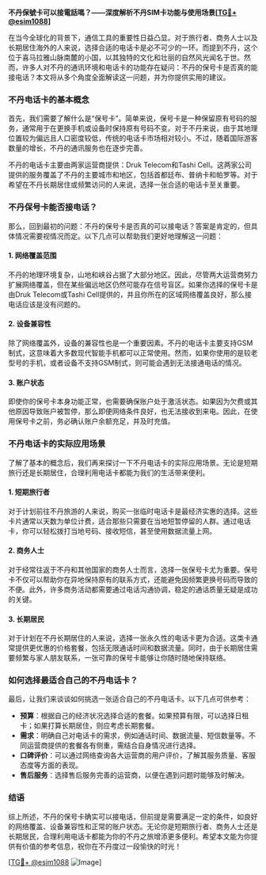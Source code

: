 **不丹保號卡可以接電話嗎？——深度解析不丹SIM卡功能与使用场景[[TG💪+ @esim1088](https://t.me/s/esim1088)]**

在当今全球化的背景下，通信工具的重要性日益凸显。对于旅行者、商务人士以及长期居住海外的人来说，选择合适的电话卡是必不可少的一环。而提到不丹，这个位于喜马拉雅山脉南麓的小国，以其独特的文化和壮丽的自然风光闻名于世。然而，许多人对不丹的通讯环境和电话卡的功能存在疑问：不丹的保号卡是否真的能接电话？本文将从多个角度全面解读这一问题，并为你提供实用的建议。

### 不丹电话卡的基本概念

首先，我们需要了解什么是“保号卡”。简单来说，保号卡是一种保留原有号码的服务，通常用于在更换手机或设备时保持原有号码不变。对于不丹来说，由于其地理位置较为偏远且人口密度较低，传统的电话卡市场相对较小。不过，随着国际游客数量的增长，不丹的通讯服务也在逐步完善。

不丹的电话卡主要由两家运营商提供：Druk Telecom和Tashi Cell。这两家公司提供的服务覆盖了不丹的主要城市和地区，包括首都廷布、普纳卡和帕罗等。对于希望在不丹长期居住或频繁访问的人来说，选择一张合适的电话卡至关重要。

### 不丹保号卡能否接电话？

那么，回到最初的问题：不丹的保号卡是否真的可以接电话？答案是肯定的，但具体情况需要视情况而定。以下几点可以帮助我们更好地理解这一问题：

#### 1. 网络覆盖范围
不丹的地理环境复杂，山地和峡谷占据了大部分地区。因此，尽管两大运营商努力扩展网络覆盖，但在某些偏远地区仍然可能存在信号盲区。如果你选择的保号卡是由Druk Telecom或Tashi Cell提供的，并且你所在的区域网络覆盖良好，那么接电话应该是没有问题的。

#### 2. 设备兼容性
除了网络覆盖外，设备的兼容性也是一个重要因素。不丹的电话卡主要支持GSM制式，这意味着大多数现代智能手机都可以正常使用。然而，如果你使用的是较老型号的手机，或者设备不支持GSM制式，则可能会遇到无法接通电话的情况。

#### 3. 账户状态
即使你的保号卡本身功能正常，也需要确保账户处于激活状态。如果因为欠费或其他原因导致账户被暂停，那么即便网络条件良好，也无法接收到来电。因此，在使用保号卡之前，务必确认账户余额充足，并及时充值。

### 不丹电话卡的实际应用场景

了解了基本的概念后，我们再来探讨一下不丹电话卡的实际应用场景。无论是短期旅行还是长期居住，合理利用电话卡都能为我们的生活带来便利。

#### 1. 短期旅行者
对于计划前往不丹旅游的人来说，购买一张临时电话卡是最经济实惠的选择。这些卡片通常以天数为单位计费，适合那些只需要在当地短暂停留的人群。通过电话卡，你可以轻松拨打当地号码、接收短信，甚至使用数据流量上网。

#### 2. 商务人士
对于经常往返于不丹和其他国家的商务人士而言，选择一张保号卡尤为重要。保号卡不仅可以帮助你在异地保持原有的联系方式，还能避免因频繁更换号码而导致的不便。此外，许多商务活动都需要通过电话沟通协调，稳定的通话质量无疑是成功的关键。

#### 3. 长期居民
对于计划在不丹长期居住的人来说，选择一张永久性的电话卡更为合适。这类卡通常提供更优惠的价格套餐，包括无限通话时间和数据流量。同时，由于长期居住需要频繁与家人朋友联系，一张可靠的保号卡能够让你随时随地保持联络。

### 如何选择最适合自己的不丹电话卡？

最后，让我们来谈谈如何挑选一张适合自己的不丹电话卡。以下几点可供参考：

- **预算**：根据自己的经济状况选择合适的套餐。如果预算有限，可以选择日租卡；如果打算长期居住，则应考虑长期套餐。
- **需求**：明确自己对电话卡的需求，例如通话时间、数据流量、短信数量等。不同运营商提供的套餐各有侧重，需结合自身情况进行选择。
- **口碑评价**：可以通过网络查询各大运营商的用户评价，了解其服务质量、客服态度等方面的表现。
- **售后服务**：选择售后服务完善的运营商，以便在遇到问题时能够及时解决。

### 结语

综上所述，不丹的保号卡确实可以接电话，但前提是需要满足一定的条件，如良好的网络覆盖、设备兼容性和正常的账户状态。无论你是短期旅行者、商务人士还是长期居民，合理利用电话卡都能为你的不丹之旅增添更多便利。希望本文能为你提供有价值的参考信息，祝你在不丹度过一段愉快的时光！

[[TG💪+ @esim1088](https://t.me/s/esim1088) ![Image](https://i.postimg.cc/4NQfJmqS/Snipaste-2025-05-13-00-14-12.png)]